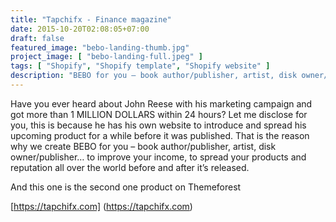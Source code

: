 ```yaml
---
title: "Tapchifx - Finance magazine"
date: 2015-10-20T02:08:05+07:00
draft: false
featured_image: "bebo-landing-thumb.jpg"
project_image: [ "bebo-landing-full.jpeg" ]
tags: [ "Shopify", "Shopify template", "Shopify website" ]
description: "BEBO for you – book author/publisher, artist, disk owner/publisher… to improve your income, to spread your products and reputation all over the world before and after it’s realeased."
---
```


Have you ever heard about John Reese with his marketing campaign and got more than 1 MILLION DOLLARS within 24 hours? Let me disclose for you, this is because he has his own website to introduce and spread his upcoming product for a while before it was published. That is the reason why we create BEBO for you – book author/publisher, artist, disk owner/publisher… to improve your income, to spread your products and reputation all over the world before and after it’s released.

And this one is the second one product on Themeforest

[https://tapchifx.com] (https://tapchifx.com)